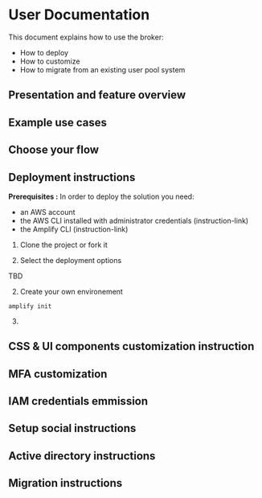 # User Documentation

This document explains how to use the broker:

* How to deploy
* How to customize
* How to migrate from an existing user pool system

## Presentation and feature overview

## Example use cases 

## Choose your flow

## Deployment instructions

__Prerequisites :__ In order to deploy the solution you need:
* an AWS account
* the AWS CLI installed with administrator credentials (instruction-link)
* the Amplify CLI (instruction-link)

1. Clone the project or fork it

2. Select the deployment options

TBD

2. Create your own environement

```
amplify init
```

3. 

## CSS & UI components customization instruction

## MFA customization

## IAM credentials emmission 

## Setup social instructions

## Active directory instructions

## Migration instructions
